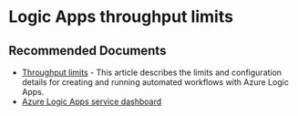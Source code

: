 <properties
    pageTitle="Logic Apps throughput limits"
    description="Logic Apps throughput limits"
    service="microsoft.logicapps"
    resource="logicapps"
    authors="v-miegge"
    ms.author="mquian"
    displayOrder=""
    selfHelpType="generic"
    supportTopicIds="32588767"
    resourceTags=""
    productPesIds="15791"
    cloudEnvironments="public, Fairfax"
    articleId="oli02tg3-736d-401c-b919-f924c12f1e9f"
	ownershipId="Compute_LogicApps"
/>

# Logic Apps throughput limits

## **Recommended Documents**

* [Throughput limits](https://docs.microsoft.com/azure/logic-apps/logic-apps-limits-and-config#throughput-limits) - This article describes the limits and configuration details for creating and running automated workflows with Azure Logic Apps.<br>
* [Azure Logic Apps service dashboard](https://status.azure.com/status)
